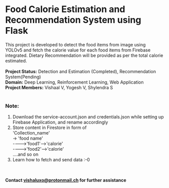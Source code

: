 # Food Calorie Estimation and Recommendation System using Flask
This project is developed to detect the food items from image using YOLOv5 and fetch the calorie value for each food items from Firebase integrated. Dietary Recommendation will be provided as per the total calorie estimated.<br><br>
**Project Status:**  Detection and Estimation (Completed), Recommendation System(Pending)<br>
**Domain:**  Deep Learning, Reinforcement Learning, Web Application<br>
**Project Members:**  Vishaal V, Yogesh V, Shylendra S<br><br>

### Note:
1. Download the service-account.json and credentials.json while setting up Firebase Application, and rename accordingly <br>
2. Store content in Firestore in form of <br>
   'Collection_name' <br>
   -> 'food name' <br>
   ---->'food1'-->'calorie' <br>
   ---->'food2'-->'calorie' <br>
   ....and so on <br>
3. Learn how to fetch and send data :-0 <br> <br> <br>
   

**Contact vishaluxo@protonmail.ch for further assistance**


